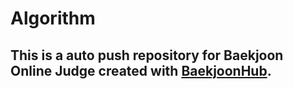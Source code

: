 # Algorithm
This is a auto push repository for Baekjoon Online Judge created with [BaekjoonHub](https://github.com/BaekjoonHub/BaekjoonHub).
---

